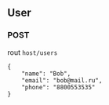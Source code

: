 ## User
### POST
rout `host/users`

```
{
    "name": "Bob",
    "email": "bob@mail.ru",
    "phone": "8800553535"
}
```
